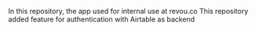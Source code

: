 In this repository, the app used for internal use at revou.co
This repository added feature for authentication with Airtable as backend
